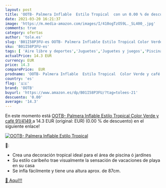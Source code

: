 ```yaml
---
layout: post
title: 'OOTB- Palmera Inflable  Estilo Tropical  con un 0.00 % de descuento'
date: 2021-03-20 16:21:37
image: 'https://m.media-amazon.com/images/I/410ogTzO59L._SL400_.jpg'
comments: true
category: ofertas
author: 'tole.es'
slug: 'B01I58P3FU-es OOTB- Palmera Inflable Estilo Tropical Color Verde y café...'
sku: 'B01I58P3FU-es'
tags: [ 'Aire libre y deportes','Juguetes','Juguetes y juegos','Piscinas de jardín y juegos acuáticos','café','ootb', ]
actualPrice: 14.3 EUR
currency: EUR
price: 14.3
comparePrice:  EUR
prodname: 'OOTB- Palmera Inflable  Estilo Tropical  Color Verde y café  91/4149 '
country: 'es'
flag: '🇪🇸'
brand: 'OOTB'
buyurl: 'https://www.amazon.es/dp/B01I58P3FU/?tag=tolees-21'
descuento: '0.00'
average: '14.3'
---
```


En este momento está [OOTB- Palmera Inflable  Estilo Tropical  Color Verde y café  91/4149 ](https://www.amazon.es/dp/B01I58P3FU/?tag=tolees-21) a 14.3 EUR (original:  EUR) (0.00 %  de descuento) en el siguiente enlace!

[![OOTB- Palmera Inflable  Estilo Tropical ](https://m.media-amazon.com/images/I/410ogTzO59L._SL400_.jpg)](https://www.amazon.es/dp/B01I58P3FU/?tag=tolees-21)

🔎:

- Crea una decoración tropical ideal para el área de piscina ó jardínes
- Su estilo caribeño trae visualmente la sensación de vacaciones de playa en su casa
- Se infla fácilmente y tiene una altura aprox. de 87cm.

[🛒 Aquí!!!](https://www.amazon.es/dp/B01I58P3FU/?tag=tolees-21)

